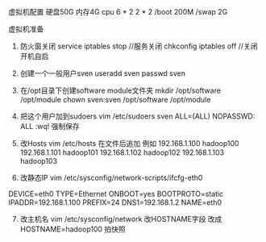 虚拟机配置
硬盘50G 内存4G cpu 6 * 2 2 * 2
/boot 200M
/swap 2G

虚拟机准备
1. 防火窗关闭
service iptables stop  //服务关闭
chkconfig iptables off //关闭开机自启

2. 创建一个一般用户sven
useradd sven
passwd sven

3. 在/opt目录下创建software module文件夹
mkdir /opt/software   /opt/module
chown sven:sven /opt/software /opt/module

4. 把这个用户加到sudoers
vim /etc/sudoers
sven ALL=(ALL) NOPASSWD: ALL
:wq! 强制保存

5. 改Hosts
vim /etc/hosts
在文件后追加
例如
192.168.1.100 hadoop100
192.168.1.101 hadoop101
192.168.1.102 hadoop102
192.168.1.103 hadoop103

6. 改静态IP
vim /etc/sysconfig/network-scripts/ifcfg-eth0

DEVICE=eth0
TYPE=Ethernet
ONBOOT=yes
BOOTPROTO=static
IPADDR=192.168.1.100
PREFIX=24
DNS1=192.168.1.2
NAME=eth0

7. 改主机名
vim /etc/sysconfig/network
改HOSTNAME字段
改成 HOSTNAME=hadoop100
拍快照
